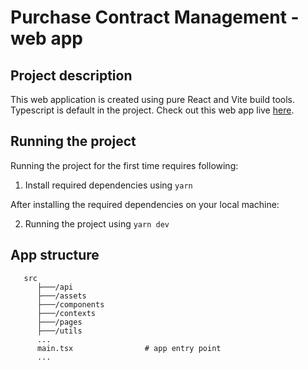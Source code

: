 # Purchase Contract Management - web app

## Project description

This web application is created using pure React and Vite build tools. Typescript is default in the project.
Check out this web app live <a href="https://ogi-bulj.github.io/purchase-contracts-react/">here</a>.

## Running the project

Running the project for the first time requires following: 

   1. Install required dependencies using ```yarn```

After installing the required dependencies on your local machine: 

   2. Running the project using ```yarn dev```


## App structure

```
   src 
      ├───/api
      ├───/assets                      
      ├───/components
      ├───/contexts
      ├───/pages                       
      ├───/utils
      ...
      main.tsx                # app entry point
      ...
```
